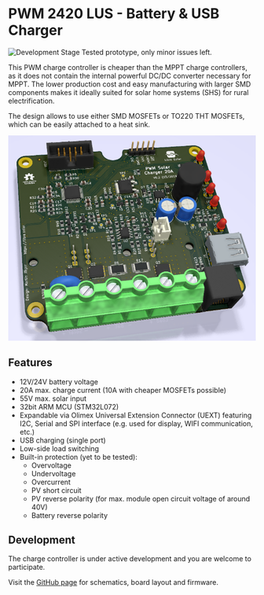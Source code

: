 # PWM 2420 LUS - Battery & USB Charger

![Development Stage](https://img.shields.io/badge/development%20stage-eval-yellow.svg) Tested prototype, only minor issues left.

This PWM charge controller is cheaper than the MPPT charge controllers, as it does not contain the internal powerful DC/DC converter necessary for MPPT. The lower production cost and easy manufacturing with larger SMD components makes it ideally suited for solar home systems (SHS) for rural electrification.

The design allows to use either SMD MOSFETs or TO220 THT MOSFETs, which can be easily attached to a heat sink.

![Charge controller PCB](./images/pwm-2420-lus.png)

## Features

- 12V/24V battery voltage
- 20A max. charge current (10A with cheaper MOSFETs possible)
- 55V max. solar input
- 32bit ARM MCU (STM32L072)
- Expandable via Olimex Universal Extension Connector (UEXT) featuring
   I2C, Serial and SPI interface (e.g. used for display, WIFI communication, etc.)
- USB charging (single port)
- Low-side load switching
- Built-in protection (yet to be tested):
    - Overvoltage
    - Undervoltage
    - Overcurrent
    - PV short circuit
    - PV reverse polarity (for max. module open circuit voltage of around 40V)
    - Battery reverse polarity

## Development

The charge controller is under active development and you are welcome to participate.

Visit the [GitHub page](https://github.com/LibreSolar/PWM-2420-LUS "20A PWM Solar Charge Controller with USB output") for schematics, board layout and firmware.
